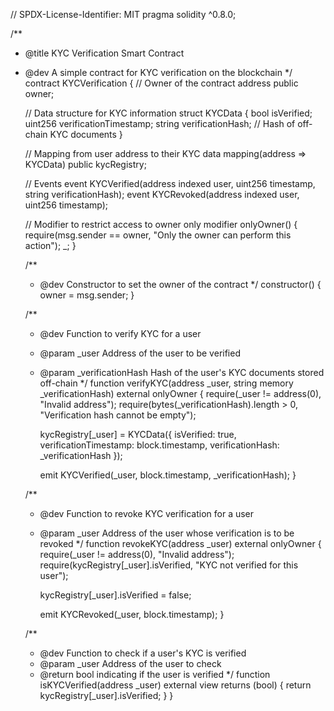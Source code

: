 // SPDX-License-Identifier: MIT
pragma solidity ^0.8.0;

/**
 * @title KYC Verification Smart Contract
 * @dev A simple contract for KYC verification on the blockchain
 */
contract KYCVerification {
    // Owner of the contract
    address public owner;
    
    // Data structure for KYC information
    struct KYCData {
        bool isVerified;
        uint256 verificationTimestamp;
        string verificationHash; // Hash of off-chain KYC documents
    }
    
    // Mapping from user address to their KYC data
    mapping(address => KYCData) public kycRegistry;
    
    // Events
    event KYCVerified(address indexed user, uint256 timestamp, string verificationHash);
    event KYCRevoked(address indexed user, uint256 timestamp);
    
    // Modifier to restrict access to owner only
    modifier onlyOwner() {
        require(msg.sender == owner, "Only the owner can perform this action");
        _;
    }
    
    /**
     * @dev Constructor to set the owner of the contract
     */
    constructor() {
        owner = msg.sender;
    }
    
    /**
     * @dev Function to verify KYC for a user
     * @param _user Address of the user to be verified
     * @param _verificationHash Hash of the user's KYC documents stored off-chain
     */
    function verifyKYC(address _user, string memory _verificationHash) external onlyOwner {
        require(_user != address(0), "Invalid address");
        require(bytes(_verificationHash).length > 0, "Verification hash cannot be empty");
        
        kycRegistry[_user] = KYCData({
            isVerified: true,
            verificationTimestamp: block.timestamp,
            verificationHash: _verificationHash
        });
        
        emit KYCVerified(_user, block.timestamp, _verificationHash);
    }
    
    /**
     * @dev Function to revoke KYC verification for a user
     * @param _user Address of the user whose verification is to be revoked
     */
    function revokeKYC(address _user) external onlyOwner {
        require(_user != address(0), "Invalid address");
        require(kycRegistry[_user].isVerified, "KYC not verified for this user");
        
        kycRegistry[_user].isVerified = false;
        
        emit KYCRevoked(_user, block.timestamp);
    }
    
    /**
     * @dev Function to check if a user's KYC is verified
     * @param _user Address of the user to check
     * @return bool indicating if the user is verified
     */
    function isKYCVerified(address _user) external view returns (bool) {
        return kycRegistry[_user].isVerified;
    }
}
